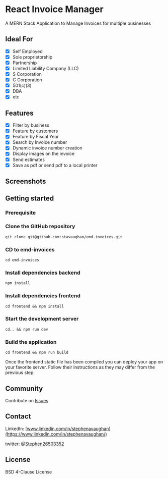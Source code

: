 # React Invoice Manager

A MERN Stack Application to Manage Invoices for multiple businesses

## Ideal For

- [x] Self Employed
- [x] Sole proprietorship
- [x] Partnership
- [x] Limited Liability Company (LLC)
- [x] S Corporation
- [x] C Corporation
- [x] 501(c)(3)
- [x] DBA
- [x] etc

## Features

- [x] Filter by business
- [x] Feature by customers
- [x] Feature by Fiscal Year
- [x] Search by Invoice number
- [x] Dynamic invoice number creation
- [x] Display images on the invoice
- [x] Send estimates
- [x] Save as pdf or send pdf to a local printer

## Screenshots

## Getting started

### Prerequisite

### Clone the GitHub repository

```shell
git clone git@github.com:stavaughan/emd-invoices.git
```

### CD to emd-invoices

```node
cd emd-invoices
```

### Install dependencies backend

```node
npm install
```

### Install dependencies frontend

```node
cd frontend && npm install
```

### Start the development server

```node
cd.. && npm run dev
```

### Build the application

```node
cd frontend && npm run build
```

Once the frontend static file has been compiled you can deploy your app on your favorite server. Follow their instructions as they may differ from the previous step:

## Community

Contribute on [Issues](https://github.com/stavaughan/emd-invoices/issues)

## Contact

LinkedIn: [www.linkedin.com/in/stephenavaughan](https://www.linkedin.com/in/stephenavaughan/)

twitter: [@Stephen26503352](https://twitter.com/Stephen26503352)

## License

BSD 4-Clause License
